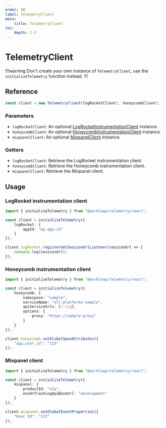 ```yaml
---
order: 90
label: TelemetryClient
meta:
    title: TelemetryClient
toc:
    depth: 2-3
---
```


# TelemetryClient

!!!warning
Don't create your own instance of `TelemetryClient`, use the `initializeTelemetry` function instead.
!!!

## Reference

```ts
const client = new TelemetryClient(logRocketClient?, honeycombClient?, mixpanelClient?);
```

### Parameters

- `logRocketClient`: An optional [LogRocketInstrumentationClient](../../logrocket/reference/LogRocketInstrumentationClient.md) instance.
- `honeycombClient`: An optional [HoneycombInstrumentationClient](../../honeycomb/reference/HoneycombInstrumentationClient.md) instance.
- `mixpanelClient`: An optional [MixpanelClient](../../mixpanel/reference/MixpanelClient.md) instance.

### Getters

- `logRocketClient`: Retrieve the LogRocket instrumentation client.
- `honeycombClient`: Retrieve the Honeycomb instrumentation client.
- `mixpanelClient`: Retrieve the Mixpanel client.

## Usage

### LogRocket instrumentation client

```ts !#9-11
import { initializeTelemetry } from "@workleap/telemetry/react";

const client = initializeTelemetry({
    logRocket: {
        appId: "my-app-id"
    }
});

client.logRocket.registerGetSessionUrlListener(sessionUrl => {
    console.log(sessionUrl);
});
```

### Honeycomb instrumentation client

```ts !#14-16
import { initializeTelemetry } from "@workleap/telemetry/react";

const client = initializeTelemetry({
    honeycomb: {
        namespace: "sample",
        serviceName: "all-platforms-sample",
        apiServiceUrls: [/.+/g],
        options: {
            proxy: "https://sample-proxy"
        }
    }
});

client.honeycomb.setGlobalSpanAttributes({
    "app.user_id": "123"
});
```

### Mixpanel client

```ts !#10-12
import { initializeTelemetry } from "@workleap/telemetry/react";

const client = initializeTelemetry({
    mixpanel: {
        productId: "wlp",
        envOrTrackingApiBaseUrl: "development"
    }
});

client.mixpanel.setGlobalEventProperties({
    "User Id": "123"
});
```
